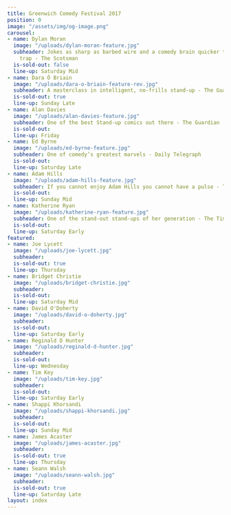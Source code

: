 ```yaml
---
title: Greenwich Comedy Festival 2017
position: 0
image: "/assets/img/og-image.png"
carousel:
- name: Dylan Moran
  image: "/uploads/dylan-moran-feature.jpg"
  subheader: Jokes as sharp as barbed wire and a comedy brain quicker than a steel
    trap - The Scotsman
  is-sold-out: false
  line-up: Saturday Mid
- name: Dara Ó Briain
  image: "/uploads/dara-o-briain-feature-rev.jpg"
  subheader: A masterclass in intelligent, no-frills stand-up - The Guardian
  is-sold-out: true
  line-up: Sunday Late
- name: Alan Davies
  image: "/uploads/alan-davies-feature.jpg"
  subheader: One of the best Stand-up comics out there - The Guardian
  is-sold-out: 
  line-up: Friday
- name: Ed Byrne
  image: "/uploads/ed-byrne-feature.jpg"
  subheader: One of comedy’s greatest marvels - Daily Telegraph
  is-sold-out: 
  line-up: Saturday Late
- name: Adam Hills
  image: "/uploads/adam-hills-feature.jpg"
  subheader: If you cannot enjoy Adam Hills you cannot have a pulse - The Scotsman
  is-sold-out: 
  line-up: Sunday Mid
- name: Katherine Ryan
  image: "/uploads/katherine-ryan-feature.jpg"
  subheader: One of the stand-out stand-ups of her generation - The Times
  is-sold-out: 
  line-up: Saturday Early
featured:
- name: Joe Lycett
  image: "/uploads/joe-lycett.jpg"
  subheader: 
  is-sold-out: true
  line-up: Thursday
- name: Bridget Christie
  image: "/uploads/bridget-christie.jpg"
  subheader: 
  is-sold-out: 
  line-up: Saturday Mid
- name: David O'Doherty
  image: "/uploads/david-o-doherty.jpg"
  subheader: 
  is-sold-out: 
  line-up: Saturday Early
- name: Reginald D Hunter
  image: "/uploads/reginald-d-hunter.jpg"
  subheader: 
  is-sold-out: 
  line-up: Wednesday
- name: Tim Key
  image: "/uploads/tim-key.jpg"
  subheader: 
  is-sold-out: 
  line-up: Saturday Early
- name: Shappi Khorsandi
  image: "/uploads/shappi-khorsandi.jpg"
  subheader: 
  is-sold-out: 
  line-up: Sunday Mid
- name: James Acaster
  image: "/uploads/james-acaster.jpg"
  subheader: 
  is-sold-out: true
  line-up: Thursday
- name: Seann Walsh
  image: "/uploads/seann-walsh.jpg"
  subheader: 
  is-sold-out: true
  line-up: Saturday Late
layout: index
---
```


